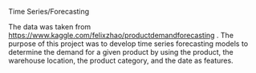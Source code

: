 Time Series/Forecasting

The data was taken from https://www.kaggle.com/felixzhao/productdemandforecasting .  The purpose of this project was to develop time series forecasting models to determine the demand for a given product by using the product, the warehouse location, the product category, and the date as features.
